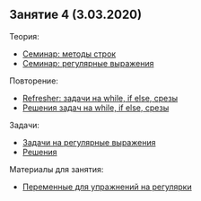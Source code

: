 ## Занятие 4 (3.03.2020)
Теория:
* [Семинар: методы строк](https://github.com/rogovich/2020_DPO_PythonProg/blob/master/3_Strings_Regexp/2020_DPO_3_1_Strings_Methods.ipynb)
* [Семинар: регулярные выражения](https://github.com/rogovich/2020_DPO_PythonProg/blob/master/3_Strings_Regexp/2020_DPO_3_2_Regexp.ipynb)

Повторение:
* [Refresher: задачи на while, if else, срезы](https://github.com/rogovich/2020_DPO_PythonProg/blob/master/3_Strings_Regexp/2020_DPO_3_0_Problems.ipynb)
* [Решения задач на while, if else, срезы](https://github.com/rogovich/2020_DPO_PythonProg/blob/master/3_Strings_Regexp/2020_DPO_3_0_Problems_Solution.ipynb)

Задачи:
* [Задачи на регулярные выражения](https://github.com/rogovich/2020_DPO_PythonProg/blob/master/3_Strings_Regexp/2020_DPO_3_0_RegExp_Problems.ipynb)
* [Решения](https://github.com/rogovich/2020_DPO_PythonProg/blob/master/3_Strings_Regexp/2020_DPO_3_0_RegExp_Problems_Solution.ipynb)

Материалы для занятия:
* [Переменные для упражнений на регулярки](https://github.com/rogovich/2020_DPO_PythonProg/blob/master/3_Strings_Regexp/RegExp_examples.txt)
